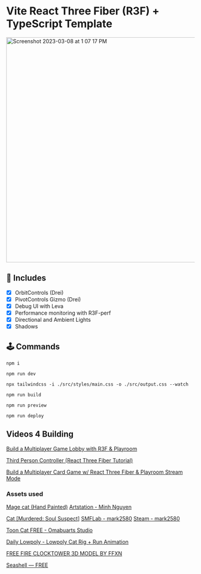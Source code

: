 # Vite React Three Fiber (R3F) + TypeScript Template

<img width="600" alt="Screenshot 2023-03-08 at 1 07 17 PM" src="https://user-images.githubusercontent.com/3608140/223794572-c4b4020f-a855-43c5-937b-bef6ef85e03c.png">

## 🔋 Includes

- [x] OrbitControls (Drei)
- [x] PivotControls Gizmo (Drei)
- [x] Debug UI with Leva
- [x] Performance monitoring with R3F-perf
- [x] Directional and Ambient Lights
- [x] Shadows

## 🕹️ Commands

`npm i`

`npm run dev`

`npx tailwindcss -i ./src/styles/main.css -o ./src/output.css --watch`

`npm run build`

`npm run preview`

`npm run deploy`


## Videos 4 Building

[Build a Multiplayer Game Lobby with R3F & Playroom](https://www.youtube.com/watch?v=1-7PY08aRM0)

[Third Person Controller (React Three Fiber Tutorial)](https://www.youtube.com/watch?v=yjpGVIe_Gy8)

[Build a Multiplayer Card Game w/ React Three Fiber & Playroom Stream Mode](https://www.youtube.com/watch?v=1dVSudmc2DA)

### Assets used

<!-- License: CC Attribution-NonCommercial -->
[Mage cat (Hand Painted)](https://sketchfab.com/3d-models/mage-cat-hand-painted-f6634b5fae36492db1c82d1b8c77affc)
[Artstation - Minh Nguyen ](https://www.artstation.com/minh_nguyen_2004)

<!-- License: CC Attribution  -->
[Cat [Murdered: Soul Suspect]](https://sketchfab.com/3d-models/cat-murdered-soul-suspect-836312def1b84e588866500a2bf79f0f)
[SMFLab - mark2580](https://sfmlab.com/project/b53a113e-c755-4179-9735-37332948644d/)
[Steam - mark2580](https://steamcommunity.com/sharedfiles/filedetails/?id=1095995004)

<!-- License: CC Attribution  -->
[Toon Cat FREE - Omabuarts Studio](https://sketchfab.com/3d-models/toon-cat-free-b2bd1ee7858444bda366110a2d960386)

<!-- License: CC Attribution  -->
[Daily Lowpoly - Lowpoly Cat Rig + Run Animation](https://sketchfab.com/3d-models/lowpoly-cat-rig-run-animation-c36df576c9ae4ed28e89069b1a2f427a)

[FREE FIRE CLOCKTOWER 3D MODEL BY FFXN](https://sketchfab.com/3d-models/free-fire-clocktower-3d-model-by-ffxn-3d5ab27edca545df80b1fa74b1bb4f58)

[Seashell — FREE](https://sketchfab.com/3d-models/seashell-free-b91a711b424c47779c3f39dc1d1b0564)